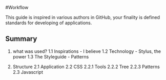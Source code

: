 #Workflow

This guide is inspired in various authors in GitHub, your finality is defined standards for developing of applications.

## Summary

1. what was used?
  1.1 Inspirations - I believe
  1.2 Technology - Stylus, the power
  1.3 The Styleguide - Patterns

2. Structure
  2.1 Application
  2.2 CSS
  2.2.1 Tools
  2.2.2 Tree
  2.2.3 Patterns
  2.3 Javascript
